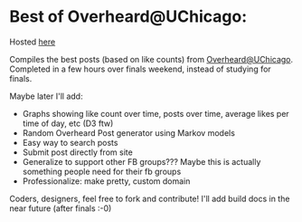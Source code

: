 Best of Overheard@UChicago:
=========
Hosted [here](overheard.herokuapp.com)

Compiles the best posts (based on like counts) from [Overheard@UChicago](https://www.facebook.com/groups/2709015299/). Completed in a few hours over finals weekend, instead of studying for finals.

Maybe later I'll add:
* Graphs showing like count over time, posts over time, average likes per time of day, etc (D3 ftw)
* Random Overheard Post generator using Markov models
* Easy way to search posts
* Submit post directly from site
* Generalize to support other FB groups??? Maybe this is actually something people need for their fb groups
* Professionalize: make pretty, custom domain

Coders, designers, feel free to fork and contribute! I'll add build docs in the near future (after finals :-0)
